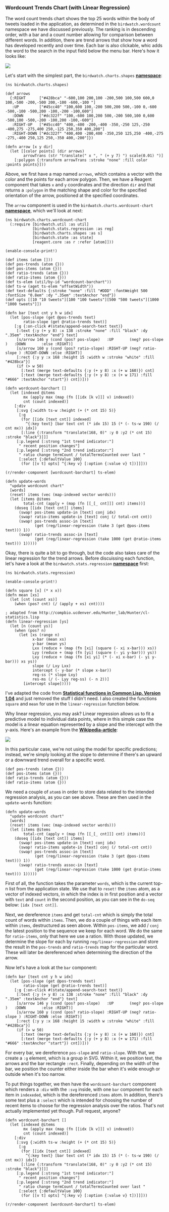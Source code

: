 ### Wordcount Trends Chart (with Linear Regression)

The word count trends chart shows the top 25 words within the body of tweets loaded in the application, as determined in the ````birdwatch.wordcount```` namespace we have discussed previously. The ranking is in descending order, with a bar and a count number allowing for comparison between different words. In addition, there are trend arrows that show how a word has developed recently and over time. Each bar is also clickable, whic adds the word to the search in the input field below the menu bar. Here's how it looks like:

![](images/wordcount-chart.png)

Let's start with the simplest part, the ````birdwatch.charts.shapes```` **[namespace](https://github.com/matthiasn/BirdWatch/blob/574d2178be6f399086ad2a5ec35c200d252bf887/Clojure-Websockets/MainApp/src/cljs/birdwatch/charts/shapes.cljs)**:

~~~
(ns birdwatch.charts.shapes)

(def arrows
  {:RIGHT      ["#428bca" "-600,100 200,100 -200,500 100,500 600,0 100,-500 -200,-500 200,-100 -600,-100 "]
   :UP         ["#45cc40" "100,600 100,-200 500,200 500,-100 0,-600 -500,-100 -500,200 -100,-200 -100,600"]
   :DOWN       ["#dc322f" "100,-600 100,200 500,-200 500,100 0,600 -500,100 -500,-200 -100,200 -100,-600"]
   :RIGHT-UP   ["#45cc40" "400,-400 -200,-400 -350,-250 125,-250 -400,275 -275,400 250,-125 250,350 400,200"]
   :RIGHT-DOWN ["#dc322f" "400,400 -200,400 -350,250 125,250 -400,-275 -275,-400 250,125 250,-350 400,-200"]})

(defn arrow [x y dir]
  (let [[color points] (dir arrows)
        arrowTrans (str "translate(" x ", " (+ y 7) ") scale(0.01) ")]
    [:polygon {:transform arrowTrans :stroke "none" :fill color :points points}]))
~~~

Above, we first have a map named ````arrows````, which contains a vector with the color and the points for each arrow polygon. Then, we have a Reagent component that takes ````x```` and ````y```` coordinates and the direction ````dir```` and that returns a ````:polygon```` in the matching shape and color for the specified orientation of the arrow, positioned at the specified coordinates.

The ````arrow```` component is used in the ````birdwatch.charts.wordcount-chart```` **[namespace](https://github.com/matthiasn/BirdWatch/blob/574d2178be6f399086ad2a5ec35c200d252bf887/Clojure-Websockets/MainApp/src/cljs/birdwatch/charts/wordcount_chart.cljs)**, which we'll look at next:

~~~
(ns birdwatch.charts.wordcount-chart
  (:require [birdwatch.util :as util]
            [birdwatch.stats.regression :as reg]
            [birdwatch.charts.shapes :as s]
            [birdwatch.state :as state]
            [reagent.core :as r :refer [atom]]))

(enable-console-print!)

(def items (atom []))
(def pos-trends (atom {}))
(def pos-items (atom {}))
(def ratio-trends (atom {}))
(def ratio-items (atom {}))
(def ts-elem (util/by-id "wordcount-barchart"))
(def ts-w (aget ts-elem "offsetWidth"))
(def text-defaults {:stroke "none" :fill "#DDD" :fontWeight 500 :fontSize "0.8em" :dy ".35em" :textAnchor "end"})
(def opts [[10 "10 tweets"][100 "100 tweets"][500 "500 tweets"][1000 "1000 tweets"]])

(defn bar [text cnt y h w idx]
  (let [pos-slope (get @pos-trends text)
        ratio-slope (get @ratio-trends text)]
    [:g {:on-click #(state/append-search-text text)}
     [:text {:y (+ y 8) :x 138 :stroke "none" :fill "black" :dy ".35em" :textAnchor "end"} text]
     [s/arrow 146 y (cond (pos? pos-slope)   :UP       (neg? pos-slope )   :DOWN       :else :RIGHT)]
     [s/arrow 160 y (cond (pos? ratio-slope) :RIGHT-UP (neg? ratio-slope ) :RIGHT-DOWN :else :RIGHT)]
     [:rect {:y y :x 168 :height 15 :width w :stroke "white" :fill "#428bca"}]
     (if (> w 50)
       [:text (merge text-defaults {:y (+ y 8) :x (+ w 160)}) cnt]
       [:text (merge text-defaults {:y (+ y 8) :x (+ w 171) :fill "#666" :textAnchor "start"}) cnt])]))

(defn wordcount-barchart []
  (let [indexed @items
        mx (apply max (map (fn [[idx [k v]]] v) indexed))
        cnt (count indexed)]
    [:div
     [:svg {:width ts-w :height (+ (* cnt 15) 5)}
      [:g
       (for [[idx [text cnt]] indexed]
         ^{:key text} [bar text cnt (* idx 15) 15 (* (- ts-w 190) (/ cnt mx)) idx])
       [:line {:transform "translate(168, 0)" :y 0 :y2 (* cnt 15) :stroke "black"}]]]
     [:p.legend [:strong "1st trend indicator:"]
      " recent position changes"]
     [:p.legend [:strong "2nd trend indicator:"]
      " ratio change termCount / totalTermsCounted over last "
      [:select {:defaultValue 100}
       (for [[v t] opts] ^{:key v} [:option {:value v} t])]]]))

(r/render-component [wordcount-barchart] ts-elem)

(defn update-words
  "update wordcount chart"
  [words]
  (reset! items (vec (map-indexed vector words)))
  (let [items @items
        total-cnt (apply + (map (fn [[_[_ cnt]]] cnt) items))]
    (doseq [[idx [text cnt]] items]
      (swap! pos-items update-in [text] conj idx)
      (swap! ratio-items update-in [text] conj (/ total-cnt cnt))
      (swap! pos-trends assoc-in [text]
             (get (reg/linear-regression (take 3 (get @pos-items text))) 1))
      (swap! ratio-trends assoc-in [text]
             (get (reg/linear-regression (take 1000 (get @ratio-items text))) 1)))))
~~~

Okay, there is quite a bit to go through, but the code also takes care of the linear regression for the trend arrows. Before discuissing each function, let's have a look at the ````birdwatch.stats.regression```` **[namespace](https://github.com/matthiasn/BirdWatch/blob/574d2178be6f399086ad2a5ec35c200d252bf887/Clojure-Websockets/MainApp/src/cljs/birdwatch/stats/regression.cljs)** first:

~~~
(ns birdwatch.stats.regression)

(enable-console-print!)

(defn square [x] (* x x))
(defn mean [xs]
  (let [cnt (count xs)]
    (when (pos? cnt) (/ (apply + xs) cnt))))

; adapted from http://compbio.ucdenver.edu/Hunter_lab/Hunter/cl-statistics.lisp
(defn linear-regression [ys]
  (let [n (count ys)]
    (when (pos? n)
      (let [xs (range n)
            x-bar (mean xs)
            y-bar (mean ys)
            Lxx (reduce + (map (fn [xi] (square (- xi x-bar))) xs))
            Lyy (reduce + (map (fn [yi] (square (- yi y-bar))) ys))
            Lxy (reduce + (map (fn [xi yi] (* (- xi x-bar) (- yi y-bar))) xs ys))
            slope (/ Lxy Lxx)
            intercept (- y-bar (* slope x-bar))
            reg-ss (* slope Lxy)
            res-ms (/ (- Lyy reg-ss) (- n 2))]
        [intercept slope]))))
~~~

I've adapted the code from **[Statistical functions in Common Lisp. Version 1.04](http://compbio.ucdenver.edu/Hunter_lab/Hunter/cl-statistics.lisp)** and just removed the stuff I didn't need. I also created the functions ````square```` and ````mean```` for use in the ````linear-regression```` function below.

Why linear regression, you may ask? Linear regression allows us to fit a predictive model to individual data points, where in this simple case the model is a linear equation represented by a slope and the intercept with the y-axis. Here's an example from the **[Wikipedia-article](http://en.wikipedia.org/wiki/Linear_regression)**:

![](images/linear-regression.png)

In this particular case, we're not using the model for specific predictions; instead, we're simply looking at the slope to determine if there's an upward or a downward trend overall for a specific word.

~~~
(def pos-trends (atom {}))
(def pos-items (atom {}))
(def ratio-trends (atom {}))
(def ratio-items (atom {}))
~~~

We need a couple of ````atom````s in order to store data related to the intended regression analysis, as you can see above. These are then used in the ````update-words```` function:

~~~
(defn update-words
  "update wordcount chart"
  [words]
  (reset! items (vec (map-indexed vector words)))
  (let [items @items
        total-cnt (apply + (map (fn [[_[_ cnt]]] cnt) items))]
    (doseq [[idx [text cnt]] items]
      (swap! pos-items update-in [text] conj idx)
      (swap! ratio-items update-in [text] conj (/ total-cnt cnt))
      (swap! pos-trends assoc-in [text]
             (get (reg/linear-regression (take 3 (get @pos-items text))) 1))
      (swap! ratio-trends assoc-in [text]
             (get (reg/linear-regression (take 1000 (get @ratio-items text))) 1)))))
~~~

First of all, the function takes the parameter ````words````, which is the current top-n list from the application state. We use that to ````reset!```` the ````items```` atom, as a vector of indexed vectors, in which the index is in first position and a vector with ````text```` and ````count```` in the second position, as you can see in the ````do-seq```` below: ````[idx [text cnt]]````.

Next, we dereference ````items```` and get ````total-cnt```` which is simply the total count of words within ````items````. Then, we do a couple of things with each item within ````items````, destructured as seen above. Within ````pos-items````, we add / ````conj```` the latest position to the sequence we keep for each word. We do the same for ````ratio-items````, only that here we use a ration. With those updated, we determine the slope for each by running ````reg/linear-regression```` and store the result in the ````pos-trends```` and ````ratio-trends```` map for the particular word. These will later be dereferenced when determining the direction of the arrow.

Now let's have a look at the ````bar```` component:

~~~
(defn bar [text cnt y h w idx]
  (let [pos-slope (get @pos-trends text)
        ratio-slope (get @ratio-trends text)]
    [:g {:on-click #(state/append-search-text text)}
     [:text {:y (+ y 8) :x 138 :stroke "none" :fill "black" :dy ".35em" :textAnchor "end"} text]
     [s/arrow 146 y (cond (pos? pos-slope)   :UP       (neg? pos-slope )   :DOWN       :else :RIGHT)]
     [s/arrow 160 y (cond (pos? ratio-slope) :RIGHT-UP (neg? ratio-slope ) :RIGHT-DOWN :else :RIGHT)]
     [:rect {:y y :x 168 :height 15 :width w :stroke "white" :fill "#428bca"}]
     (if (> w 50)
       [:text (merge text-defaults {:y (+ y 8) :x (+ w 160)}) cnt]
       [:text (merge text-defaults {:y (+ y 8) :x (+ w 171) :fill "#666" :textAnchor "start"}) cnt])]))
~~~

For every bar, we dereference ````pos-slope```` and ````ratio-slope````. With that, we create a ````:g```` element, which is a group in SVG. Within it, we position text, the arrows and the bar rectangle ````:rect````. Finally, depending on the width of the bar, we position the counter either inside the bar when it's wide enough or outside when it's too narrow.

To put things together, we then have the ````wordcount-barchart```` component which renders a ````:div```` with the ````:svg```` inside, with one ````bar```` component for each item in ````indexeded````, which is the dereferenced ````items```` atom. In addition, there's some text plus a ````:select```` which is intended for choosing the number of recent items to choose for the regression analysis over the ratios. That's not actually implemented yet though. Pull request, anyone?

~~~
(defn wordcount-barchart []
  (let [indexed @items
        mx (apply max (map (fn [[idx [k v]]] v) indexed))
        cnt (count indexed)]
    [:div
     [:svg {:width ts-w :height (+ (* cnt 15) 5)}
      [:g
       (for [[idx [text cnt]] indexed]
         ^{:key text} [bar text cnt (* idx 15) 15 (* (- ts-w 190) (/ cnt mx)) idx])
       [:line {:transform "translate(168, 0)" :y 0 :y2 (* cnt 15) :stroke "black"}]]]
     [:p.legend [:strong "1st trend indicator:"]
      " recent position changes"]
     [:p.legend [:strong "2nd trend indicator:"]
      " ratio change termCount / totalTermsCounted over last "
      [:select {:defaultValue 100}
       (for [[v t] opts] ^{:key v} [:option {:value v} t])]]]))

(r/render-component [wordcount-barchart] ts-elem)
~~~
